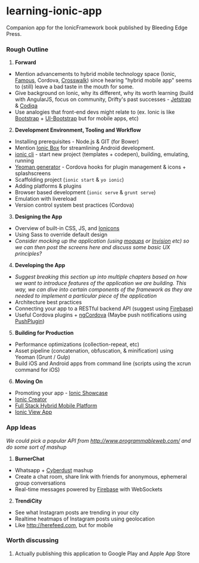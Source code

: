 learning-ionic-app
==================
Companion app for the IonicFramework book published by Bleeding Edge Press.

### Rough Outline
1. **Forward**
  * Mention advancements to hybrid mobile technology space (Ionic, [Famous](http://famo.us/), Cordova, [Crosswalk](https://crosswalk-project.org/)) since hearing "hybrid mobile app" seems to (still) leave a bad taste in the mouth for some.
  * Give background on Ionic, why its different, why its worth learning (build with AngularJS, focus on community, Drifty's past successes - [Jetstrap](https://jetstrap.com/) & [Codiqa](https://codiqa.com/)
  * Use analogies that front-end devs might relate to (ex. Ionic is like [Bootstrap](http://getbootstrap.com/) + [UI-Bootstrap](http://angular-ui.github.io/bootstrap/) but for mobile apps, etc)
2. **Development Environment, Tooling and Workflow**
  * Installing prerequisites - Node.js & GIT (for Bower)
  * Mention [Ionic Box](http://ionicframework.com/blog/ionic-vagrant-android/) for streamlining Android development.
  * [ionic cli](https://github.com/driftyco/ionic-cli) - start new project (templates + codepen), building, emulating, running
  * [Yeoman generator](https://github.com/diegonetto/generator-ionic) - Cordova hooks for plugin management & icons + splashscreens
  * Scaffolding project (`ionic start` & `yo ionic`)
  * Adding platforms & plugins
  * Browser based development (`ionic serve` & `grunt serve`)
  * Emulation with livereload
  * Version control system best practices (Cordova)
3. **Designing the App**
  * Overview of built-in CSS, JS, and [Ionicons](http://ionicons.com/)
  * Using Sass to override default design
  * *Consider mocking up the application (using [moqups](https://moqups.com/) or [Invision](http://www.invisionapp.com/) etc) so we can then post the screens here and discuss some basic UX principles?*
4. **Developing the App**
  * *Suggest breaking this section up into multiple chapters based on how we want to introduce features of the application we are building. This way, we can dive into certain components of the framework as they are needed to implement a particular piece of the application*
  * Architecture best practices
  * Connecting your app to a RESTful backend API (suggest using [Firebase](https://www.firebase.com/))
  * Useful Cordova plugins + [ngCordova](http://ngcordova.com/) (Maybe push notifications using [PushPlugin](https://github.com/phonegap-build/PushPlugin))
5. **Building for Production**
  * Performance optimizations (collection-repeat, etc)
  * Asset pipeline (concatenation, obfuscation, & minification) using Yeoman (Grunt / Gulp)
  * Build iOS and Android apps from command line (scripts using the xcrun command for iOS)
6. **Moving On**
  * Promoting your app - [Ionic Showcase](http://showcase.ionicframework.com/)
  * [Ionic Creator](http://ionicframework.com/creator/)
  * [Full Stack Hybrid Mobile Platform](http://ionic.io/)
  * [Ionic View App](https://itunes.apple.com/us/app/ionic-view/id849930087?mt=8)


### App Ideas
*We could pick a popular API from http://www.programmableweb.com/ and do some sort of mashup*

1. **BurnerChat**
  * Whatsapp + [Cyberdust](http://cyberdust.com/) mashup
  * Create a chat room, share link with friends for anonymous, ephemeral group conversations
  * Real-time messages powered by [Firebase](https://www.firebase.com/) with WebSockets
2. **TrendiCity**
  * See what Instagram posts are trending in your city
  * Realtime heatmaps of Instagram posts using geolocation
  * Like http://herefeed.com, but for mobile

### Worth discussing
1. Actually publishing this application to Google Play and Apple App Store
